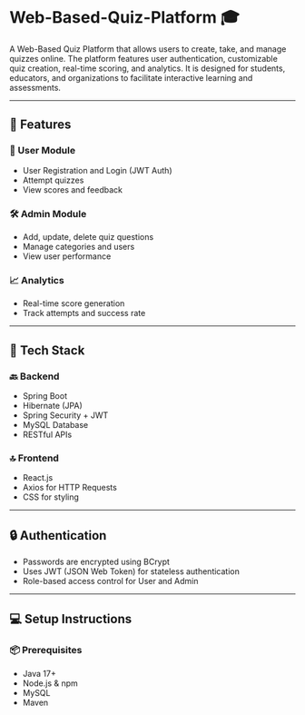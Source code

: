 # Web-Based-Quiz-Platform 🎓
A Web-Based Quiz Platform that allows users to create, take, and manage quizzes online. The platform features user authentication, customizable quiz creation, real-time scoring, and analytics. It is designed for students, educators, and organizations to facilitate interactive learning and assessments.



---

## 🚀 Features

### 👤 User Module
- User Registration and Login (JWT Auth)
- Attempt quizzes
- View scores and feedback

### 🛠️ Admin Module
- Add, update, delete quiz questions
- Manage categories and users
- View user performance

### 📈 Analytics
- Real-time score generation
- Track attempts and success rate

---

## 🧰 Tech Stack

### 🔙 Backend
- Spring Boot
- Hibernate (JPA)
- Spring Security + JWT
- MySQL Database
- RESTful APIs

### 🔝 Frontend
- React.js
- Axios for HTTP Requests
- CSS for styling

---

## 🔒 Authentication

- Passwords are encrypted using BCrypt
- Uses JWT (JSON Web Token) for stateless authentication
- Role-based access control for User and Admin

---

## 💻 Setup Instructions

### 📦 Prerequisites
- Java 17+
- Node.js & npm
- MySQL
- Maven
